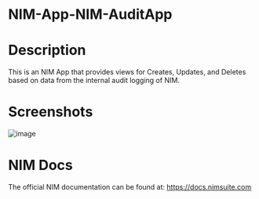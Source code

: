 # NIM-App-NIM-AuditApp

# Description
This is an NIM App that provides views for Creates, Updates, and Deletes based on data from the internal audit logging of NIM.

# Screenshots
![image](https://user-images.githubusercontent.com/24281600/197823035-35f354f3-b63c-46f8-b282-4c9442db9fc7.png)


# NIM Docs
The official NIM documentation can be found at: https://docs.nimsuite.com
